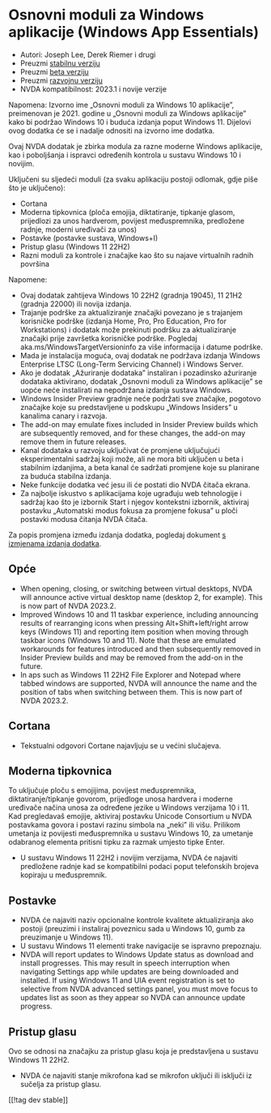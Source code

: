 # Osnovni moduli za Windows aplikacije (Windows App Essentials) #

* Autori: Joseph Lee, Derek Riemer i drugi
* Preuzmi [stabilnu verziju][1]
* Preuzmi [beta verziju][2]
* Preuzmi [razvojnu verziju][3]
* NVDA kompatibilnost: 2023.1 i novije verzije

Napomena: Izvorno ime „Osnovni moduli za Windows 10 aplikacije”, preimenovan
je 2021. godine u „Osnovni moduli za Windows aplikacije” kako bi podržao
Windows 10 i buduća izdanja poput Windows 11. Dijelovi ovog dodatka će se i
nadalje odnositi na izvorno ime dodatka.

Ovaj NVDA dodatak je zbirka modula za razne moderne Windows aplikacije, kao
i poboljšanja i ispravci određenih kontrola u sustavu Windows 10 i novijim.

Uključeni su sljedeći moduli (za svaku aplikaciju postoji odlomak, gdje piše
što je uključeno):

* Cortana
* Moderna tipkovnica (ploča emojija, diktatiranje, tipkanje glasom,
  prijedlozi za unos hardverom, povijest međuspremnika, predložene radnje,
  moderni uređivači za unos)
* Postavke (postavke sustava, Windows+I)
* Pristup glasu (Windows 11 22H2)
* Razni moduli za kontrole i značajke kao što su najave virtualnih radnih
  površina

Napomene:

* Ovaj dodatak zahtijeva Windows 10 22H2 (gradnja 19045), 11 21H2 (gradnja
  22000) ili novija izdanja.
* Trajanje podrške za aktualiziranje značajki povezano je s trajanjem
  korisničke podrške (izdanja Home, Pro, Pro Education, Pro for
  Workstations) i dodatak može prekinuti podršku za aktualiziranje značajki
  prije završetka korisničke podrške. Pogledaj
  aka.ms/WindowsTargetVersioninfo za više informacija i datume podrške.
* Mada je instalacija moguća, ovaj dodatak ne podržava izdanja Windows
  Enterprise LTSC (Long-Term Servicing Channel) i Windows Server.
* Ako je dodatak „Ažuriranje dodataka” instaliran i pozadinsko ažuriranje
  dodataka aktivirano, dodatak „Osnovni moduli za Windows aplikacije” se
  uopće neće instalirati na nepodržana izdanja sustava Windows.
* Windows Insider Preview gradnje neće podržati sve značajke, pogotovo
  značajke koje su predstavljene u podskupu „Windows Insiders” u kanalima
  canary i razvoja.
* The add-on may emulate fixes included in Insider Preview builds which are
  subsequently removed, and for these changes, the add-on may remove them in
  future releases.
* Kanal dodataka u razvoju uključivat će promjene uključujući
  eksperimentalni sadržaj koji može, ali ne mora biti uključen u beta i
  stabilnim izdanjima, a beta kanal će sadržati promjene koje su planirane
  za buduća stabilna izdanja.
* Neke funkcije dodatka već jesu ili će postati dio NVDA čitača ekrana.
* Za najbolje iskustvo s aplikacijama koje ugrađuju web tehnologije i
  sadržaj kao što je izbornik Start i njegov kontekstni izbornik, aktiviraj
  postavku „Automatski modus fokusa za promjene fokusa” u ploči postavki
  modusa čitanja NVDA čitača.

Za popis promjena između izdanja dodatka, pogledaj dokument [s izmjenama
izdanja dodatka][4].

## Opće

* When opening, closing, or switching between virtual desktops, NVDA will
  announce active virtual desktop name (desktop 2, for example). This is now
  part of NVDA 2023.2.
* Improved Windows 10 and 11 taskbar experience, including announcing
  results of rearranging icons when pressing Alt+Shift+left/right arrow keys
  (Windows 11) and reporting item position when moving through taskbar icons
  (Windows 10 and 11). Note that these are emulated workarounds for features
  introduced and then subsequently removed in Insider Preview builds and may
  be removed from the add-on in the future.
* In aps such as Windows 11 22H2 File Explorer and Notepad where tabbed
  windows are supported, NVDA will announce the name and the position of
  tabs when switching between them. This is now part of NVDA 2023.2.

## Cortana

* Tekstualni odgovori Cortane najavljuju se u većini slučajeva.

## Moderna tipkovnica

To uključuje ploču s emojijima, povijest međuspremnika,
diktatiranje/tipkanje govorom, prijedloge unosa hardvera i moderne uređivače
načina unosa za određene jezike u Windows verzijama 10 i 11. Kad pregledavaš
emojije, aktiviraj postavku Unicode Consortium u NVDA postavkama govora i
postavi razinu simbola na „neki” ili višu. Prilikom umetanja iz povijesti
međuspremnika u sustavu Windows 10, za umetanje odabranog elementa pritisni
tipku za razmak umjesto tipke Enter.

* U sustavu Windows 11 22H2 i novijim verzijama, NVDA će najaviti predložene
  radnje kad se kompatibilni podaci poput telefonskih brojeva kopiraju u
  međuspremnik.

## Postavke

* NVDA će najaviti naziv opcionalne kontrole kvalitete aktualiziranja ako
  postoji (preuzimi i instaliraj poveznicu sada u Windows 10, gumb za
  preuzimanje u Windows 11).
* U sustavu Windows 11 elementi trake navigacije se ispravno prepoznaju.
* NVDA will report updates to Windows Update status as download and install
  progresses. This may result in speech interruption when navigating
  Settings app while updates are being downloaded and installed. If using
  Windows 11 and UIA event registration is set to selective from NVDA
  advanced settings panel, you must move focus to updates list as soon as
  they appear so NVDA can announce update progress.

## Pristup glasu

Ovo se odnosi na značajku za pristup glasu koja je predstavljena u sustavu
Windows 11 22H2.

* NVDA će najaviti stanje mikrofona kad se mikrofon uključi ili isključi iz
  sučelja za pristup glasu.

[[!tag dev stable]]

[1]: https://www.nvaccess.org/addonStore/legacy?file=wintenApps

[2]: https://www.nvaccess.org/addonStore/legacy?file=wintenApps-beta

[3]: https://www.nvaccess.org/addonStore/legacy?file=wintenApps-dev

[4]: https://github.com/josephsl/wintenapps/wiki/w10changelog
